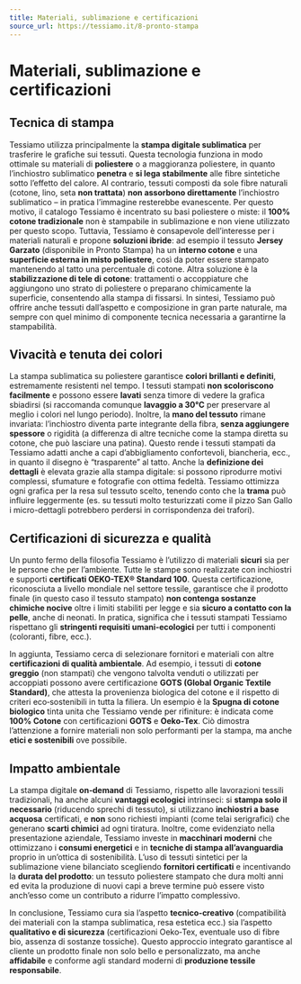 ```yaml
---
title: Materiali, sublimazione e certificazioni
source_url: https://tessiamo.it/8-pronto-stampa
---
```

# Materiali, sublimazione e certificazioni

## Tecnica di stampa
Tessiamo utilizza principalmente la **stampa digitale sublimatica** per trasferire le grafiche sui tessuti. Questa tecnologia funziona in modo ottimale su materiali di **poliestere** o a maggioranza poliestere, in quanto l’inchiostro sublimatico **penetra** e **si lega stabilmente** alle fibre sintetiche sotto l’effetto del calore. Al contrario, tessuti composti da sole fibre naturali (cotone, lino, seta **non trattata**) **non assorbono direttamente** l’inchiostro sublimatico – in pratica l’immagine resterebbe evanescente. Per questo motivo, il catalogo Tessiamo è incentrato su basi poliestere o miste: il **100% cotone tradizionale** non è stampabile in sublimazione e non viene utilizzato per questo scopo. Tuttavia, Tessiamo è consapevole dell’interesse per i materiali naturali e propone **soluzioni ibride**: ad esempio il tessuto **Jersey Garzato** (disponibile in Pronto Stampa) ha un **interno cotone** e una **superficie esterna in misto poliestere**, così da poter essere stampato mantenendo al tatto una percentuale di cotone. Altra soluzione è la **stabilizzazione di tele di cotone**: trattamenti o accoppiature che aggiungono uno strato di poliestere o preparano chimicamente la superficie, consentendo alla stampa di fissarsi. In sintesi, Tessiamo può offrire anche tessuti dall’aspetto e composizione in gran parte naturale, ma sempre con quel minimo di componente tecnica necessaria a garantirne la stampabilità.

## Vivacità e tenuta dei colori
La stampa sublimatica su poliestere garantisce **colori brillanti e definiti**, estremamente resistenti nel tempo. I tessuti stampati **non scoloriscono facilmente** e possono essere **lavati** senza timore di vedere la grafica sbiadirsi (si raccomanda comunque **lavaggio a 30°C** per preservare al meglio i colori nel lungo periodo). Inoltre, la **mano del tessuto** rimane invariata: l’inchiostro diventa parte integrante della fibra, **senza aggiungere spessore** o rigidità (a differenza di altre tecniche come la stampa diretta su cotone, che può lasciare una patina). Questo rende i tessuti stampati da Tessiamo adatti anche a capi d’abbigliamento confortevoli, biancheria, ecc., in quanto il disegno è “trasparente” al tatto. Anche la **definizione dei dettagli** è elevata grazie alla stampa digitale: si possono riprodurre motivi complessi, sfumature e fotografie con ottima fedeltà. Tessiamo ottimizza ogni grafica per la resa sul tessuto scelto, tenendo conto che la **trama** può influire leggermente (es. su tessuti molto testurizzati come il pizzo San Gallo i micro-dettagli potrebbero perdersi in corrispondenza dei trafori).

## Certificazioni di sicurezza e qualità
Un punto fermo della filosofia Tessiamo è l’utilizzo di materiali **sicuri** sia per le persone che per l’ambiente. Tutte le stampe sono realizzate con inchiostri e supporti **certificati OEKO-TEX® Standard 100**. Questa certificazione, riconosciuta a livello mondiale nel settore tessile, garantisce che il prodotto finale (in questo caso il tessuto stampato) **non contenga sostanze chimiche nocive** oltre i limiti stabiliti per legge e sia **sicuro a contatto con la pelle**, anche di neonati. In pratica, significa che i tessuti stampati Tessiamo rispettano gli **stringenti requisiti umani‑ecologici** per tutti i componenti (coloranti, fibre, ecc.).

In aggiunta, Tessiamo cerca di selezionare fornitori e materiali con altre **certificazioni di qualità ambientale**. Ad esempio, i tessuti di **cotone greggio** (non stampati) che vengono talvolta venduti o utilizzati per accoppiati possono avere certificazione **GOTS (Global Organic Textile Standard)**, che attesta la provenienza biologica del cotone e il rispetto di criteri eco‑sostenibili in tutta la filiera. Un esempio è la **Spugna di cotone biologico** tinta unita che Tessiamo vende per rifiniture: è indicata come **100% Cotone** con certificazioni **GOTS** e **Oeko‑Tex**. Ciò dimostra l’attenzione a fornire materiali non solo performanti per la stampa, ma anche **etici e sostenibili** ove possibile.

## Impatto ambientale
La stampa digitale **on‑demand** di Tessiamo, rispetto alle lavorazioni tessili tradizionali, ha anche alcuni **vantaggi ecologici** intrinseci: si **stampa solo il necessario** (riducendo sprechi di tessuto), si utilizzano **inchiostri a base acquosa** certificati, e **non** sono richiesti impianti (come telai serigrafici) che generano **scarti chimici** ad ogni tiratura. Inoltre, come evidenziato nella presentazione aziendale, Tessiamo investe in **macchinari moderni** che ottimizzano i **consumi energetici** e in **tecniche di stampa all’avanguardia** proprio in un’ottica di sostenibilità. L’uso di tessuti sintetici per la sublimazione viene bilanciato scegliendo **fornitori certificati** e incentivando la **durata del prodotto**: un tessuto poliestere stampato che dura molti anni ed evita la produzione di nuovi capi a breve termine può essere visto anch’esso come un contributo a ridurre l’impatto complessivo.

In conclusione, Tessiamo cura sia l’aspetto **tecnico‑creativo** (compatibilità dei materiali con la stampa sublimatica, resa estetica ecc.) sia l’aspetto **qualitativo e di sicurezza** (certificazioni Oeko‑Tex, eventuale uso di fibre bio, assenza di sostanze tossiche). Questo approccio integrato garantisce al cliente un prodotto finale non solo bello e personalizzato, ma anche **affidabile** e conforme agli standard moderni di **produzione tessile responsabile**.
